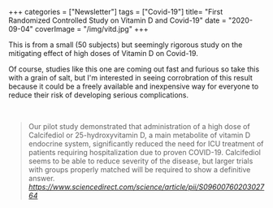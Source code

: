 +++
categories = ["Newsletter"]
tags = ["Covid-19"]
title= "First Randomized Controlled Study on Vitamin D and Covid-19"
date = "2020-09-04"
coverImage = "/img/vitd.jpg"
+++

This is from a small (50 subjects) but seemingly rigorous study on the mitigating effect of high doses of Vitamin D on Covid-19. 

<!--more-->

Of course, studies like this one are coming out fast and furious so take this with a grain of salt, but I'm interested in seeing corrobration of this result because it could be a freely available and inexpensive way for everyone to reduce their risk of developing serious complications.

<br>

<blockquote class="quoteback" darkmode="" data-title="%22Effect%20of%20Calcifediol%20Treatment%20and%20best%20Available%20Therapy%20versus%20best%20Available%20Therapy%20on%20Intensive%20Care%20Unit%20Admission%20and%20Mortality%20Among%20Patients%20Hospitalized%20for%20COVID-19%3A%20A%20Pilot%20Randomized%20Clinical%20study%22" data-author="" cite="https://www.sciencedirect.com/science/article/pii/S0960076020302764">
Our pilot study demonstrated that administration of a high dose of Calcifediol or 25-hydroxyvitamin D, a main metabolite of vitamin D endocrine system, significantly reduced the need for ICU treatment of patients requiring hospitalization due to proven COVID-19. Calcifediol seems to be able to reduce severity of the disease, but larger trials with groups properly matched will be required to show a definitive answer.
<footer><cite> <a href="https://www.sciencedirect.com/science/article/pii/S0960076020302764">https://www.sciencedirect.com/science/article/pii/S0960076020302764</a></cite></footer>
</blockquote><script note="" src="https://cdn.jsdelivr.net/gh/Blogger-Peer-Review/quotebacks@1/quoteback.js"></script>
